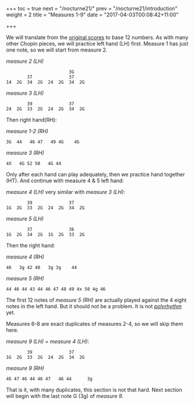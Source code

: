 +++
toc = true
next = "/nocturne21/"
prev = "/nocturne21/introduction"
weight = 2
title = "Measures 1-9"
date = "2017-04-03T00:08:42+11:00"

+++

We will translate from the [original scores](chopin-nocturne21.pdf) to base 12 numbers. As with many other Chopin pieces, we will practice left hand (LH) first. Measure 1 has just one note, so we will start from measure 2.

_measure 2 (LH)_
~~~~
                        3G
        37              37
14  2G  34  2G  24  2G  34  2G
~~~~

_measure 3 (LH)_
~~~~
        39              37
24  2G  33  2G  24  2G  34  2G
~~~~


Then right hand(RH):


_measure 1-2 (RH)_
~~~~
3G  44   46 47   49 4G    4G
~~~~

_measure 3 (RH)_
~~~~
4X   4G 52 50   4G 44
~~~~

Only after each hand can play adequately, then we practice hand together (HT). And continue with measure 4 & 5 left hand:

_measure 4 (LH)_ very similar with _measure 3 (LH)_:
~~~~
        39              37
1G  2G  33  2G  24  2G  34  2G
~~~~

_measure 5 (LH)_
~~~~
        37              36
1G  2G  34  2G  1G  2G  33  2G
~~~~

Then the right hand:

_measure 4 (RH)_
~~~~
46   3g 42 40   3g 3g    44
~~~~

_measure 5 (RH)_
~~~~
44 46 44 43 44 46 47 48 49 4x 50 4g 46
~~~~

The first 12 notes of _measure 5 (RH)_ are actually played against the 4 eight notes in the left hand. But it should not be a problem. It is not [_polyrhythm_](https://en.wikipedia.org/wiki/Polyrhythm) yet.

Measures 6-8 are exact duplicates of measures 2-4, so we will skip them here.

_measure 9 (LH)_ = _measure 4 (LH)_:
~~~~
        39              37
1G  2G  33  2G  24  2G  34  2G
~~~~

_measure 9 (RH)_
~~~~
46 47 46 44 46 47   46 44      3g
~~~~

That is it, with many duplicates, this section is not that hard. Next section will begin with the last note G (3g) of _measure 9_.
